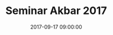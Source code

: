 ---
layout: schedules
title: Seminar Akbar 2017
date: 2017-09-17 09:00:00
status-class: bg-primary text-white
note: Some quick example text to build on the card title and make up the bulk of the card's content.
permalink: /schedules/:year/:title/
---